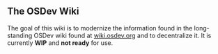 ## The OSDev Wiki

The goal of this wiki is to modernize the information found in the long-standing OSDev wiki found at [wiki.osdev.org](https://wiki.osdev.org) and to decentralize it. It is currently **WIP** and **not ready** for use.

